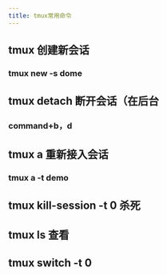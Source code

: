 ```yaml
---
title: tmux常用命令
---
```


## tmux 创建新会话
### tmux new -s dome
## tmux detach 断开会话（在后台
### command+b，d
## tmux a 重新接入会话
### tmux a -t demo
## tmux kill-session -t 0 杀死
## tmux ls 查看
## tmux switch -t 0
##
